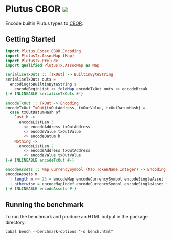 # Plutus CBOR [![](https://img.shields.io/badge/haddock-1.0.0-blue?style=for-the-badge&logo=haskell)](https://input-output-hk.github.io/hydra/head-protocol/haddock/plutus-cbor/Plutus-Codec-CBOR-Encoding.html)

Encode builtin Plutus types to [CBOR](https://cbor.io/).

## Getting Started

```hs
import Plutus.Codec.CBOR.Encoding
import PlutusTx.AssocMap (Map)
import PlutusTx.Prelude
import qualified PlutusTx.AssocMap as Map

serialiseTxOuts :: [TxOut] -> BuiltinByteString
serialiseTxOuts outs =
  encodingToBuiltinByteString $
    encodeBeginList <> foldMap encodeTxOut outs <> encodeBreak
{-# INLINEABLE serialiseTxOuts #-}

encodeTxOut :: TxOut -> Encoding
encodeTxOut TxOut{txOutAddress, txOutValue, txOutDatumHash} =
  case txOutDatumHash of
    Just h ->
      encodeListLen 3
        <> encodeAddress txOutAddress
        <> encodeValue txOutValue
        <> encodeDatum h
    Nothing ->
      encodeListLen 2
        <> encodeAddress txOutAddress
        <> encodeValue txOutValue
{-# INLINEABLE encodeTxOut #-}

encodeAssets :: Map CurrencySymbol (Map TokenName Integer) -> Encoding
encodeAssets m
  | length m <= 23 = encodeMap encodeCurrencySymbol encodeSingleAsset m
  | otherwise = encodeMapIndef encodeCurrencySymbol encodeSingleAsset m
{-# INLINEABLE encodeAssets #-}
```

## Running the benchmark

To run the benchmark and produce an HTML output in the package directory:
```
cabal bench --benchmark-options "-o bench.html"
```
